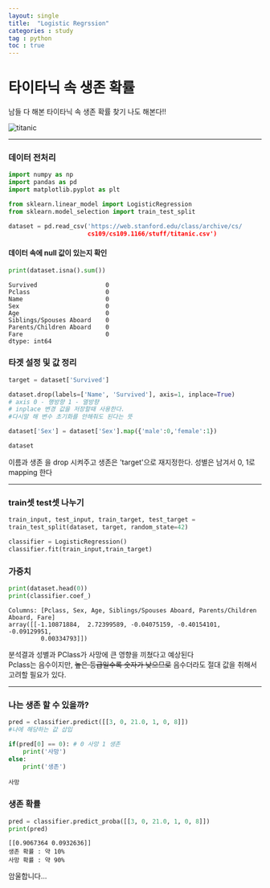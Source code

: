 ```yaml
---
layout: single
title:  "Logistic Regrssion"
categories : study
tag : python
toc : true
---
```



# 타이타닉 속 생존 확률

남들 다 해본 타이타닉 속 생존 확률 찾기 나도 해본다!!

![titanic](https://img1.daumcdn.net/thumb/R1280x0/?scode=mtistory2&fname=https%3A%2F%2Fblog.kakaocdn.net%2Fdn%2FdLrUgB%2Fbtq4SbEnL9Q%2FzI9kWCpbEhLzH46pPMfz7k%2Fimg.jpg)

------

### 데이터 전처리


```python
import numpy as np
import pandas as pd
import matplotlib.pyplot as plt

from sklearn.linear_model import LogisticRegression
from sklearn.model_selection import train_test_split

dataset = pd.read_csv('https://web.stanford.edu/class/archive/cs/
                      cs109/cs109.1166/stuff/titanic.csv')
```

#### 데이터 속에 null 값이 있는지 확인


```python
print(dataset.isna().sum())
```


    Survived                   0
    Pclass                     0
    Name                       0
    Sex                        0
    Age                        0
    Siblings/Spouses Aboard    0
    Parents/Children Aboard    0
    Fare                       0
    dtype: int64

### 타겟 설정 및 값 정리


```python
target = dataset['Survived']

dataset.drop(labels=['Name', 'Survived'], axis=1, inplace=True)
# axis 0 - 행방향 1 - 열방향
# inplace 변경 값을 저장할때 사용한다. 
#다시말 해 변수 초기화를 안해줘도 된다는 뜻

dataset['Sex'] = dataset['Sex'].map({'male':0,'female':1})

dataset
```

이름과 생존 을 drop 시켜주고 생존은 'target'으로 재지정한다.
성별은 남겨서 0, 1로 mapping 한다

-----

### train셋 test셋 나누기


```python
train_input, test_input, train_target, test_target =
train_test_split(dataset, target, random_state=42)

classifier = LogisticRegression()
classifier.fit(train_input,train_target)

```

### 가중치


```python
print(dataset.head(0))
print(classifier.coef_)
```

    Columns: [Pclass, Sex, Age, Siblings/Spouses Aboard, Parents/Children Aboard, Fare]
    array([[-1.10871884,  2.72399589, -0.04075159, -0.40154101, -0.09129951,
             0.00334793]])

분석결과 성별과 PClass가 사망에 큰 영향을 끼쳤다고 예상된다<br>
Pclass는 음수이지만, ~~높은 등급일수록 숫자가 낮으므로~~  음수더라도 절대 값을 취해서 고려할 필요가 있다.

-----------

### 나는 생존 할 수 있을까?


```python
pred = classifier.predict([[3, 0, 21.0, 1, 0, 8]]) 
#나에 해당하는 값 삽입

if(pred[0] == 0): # 0 사망 1 생존
    print('사망')
else:
    print('생존')
```

    사망

### 생존 확률

```python
pred = classifier.predict_proba([[3, 0, 21.0, 1, 0, 8]])
print(pred)
```

```
[[0.9067364 0.0932636]]
생존 확률 : 약 10%
사망 확률 : 약 90%
```

암울합니다...
